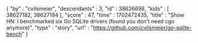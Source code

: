 {
  "by" : "cvilsmeier",
  "descendants" : 3,
  "id" : 38626698,
  "kids" : [ 38627182, 38627194 ],
  "score" : 47,
  "time" : 1702472435,
  "title" : "Show HN: I benchmarked six Go SQLite drivers (found you don't need cgo anymore)",
  "type" : "story",
  "url" : "https://github.com/cvilsmeier/go-sqlite-bench"
}
